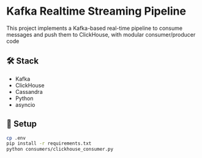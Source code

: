 # Kafka Realtime Streaming Pipeline

This project implements a Kafka-based real-time pipeline to consume messages and push them to ClickHouse, with modular consumer/producer code 

## 🛠 Stack
- Kafka
- ClickHouse
- Cassandra
- Python
- asyncio

## 🔧 Setup

```bash
cp .env
pip install -r requirements.txt
python consumers/clickhouse_consumer.py
